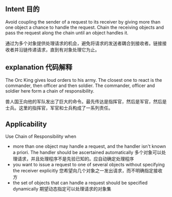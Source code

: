 ## Intent 目的 ## 
Avoid coupling the sender of a request to its receiver by giving more than one object a chance to handle the request. Chain the receiving objects and pass the request along the chain until an object handles it.

通过为多个对象提供处理请求的机会，避免将请求的发送者耦合到接收者。链接接收者并沿链传递请求，直到有对象处理它为止。

## explanation 代码解释 ##

The Orc King gives loud orders to his army. The closest one to react is the commander, then officer and then soldier. The commander, officer and soldier here form a chain of responsibility.

兽人国王向他的军队发出了巨大的命令。最先传达是指挥官，然后是军官，然后是士兵。这里的指挥官，军官和士兵构成了一系列责任。

## Applicability ##

Use Chain of Responsibility when

* more than one object may handle a request, and the handler isn't known a priori. The handler should be ascertained automatically
多个对象可以处理请求，并且处理程序不是先验已知的。应自动确定处理程序
* you want to issue a request to one of several objects without specifying the receiver explicitly
您希望向几个对象之一发出请求，而不明确指定接收方
* the set of objects that can handle a request should be specified dynamically 
期望动态指定可以处理请求的对象集